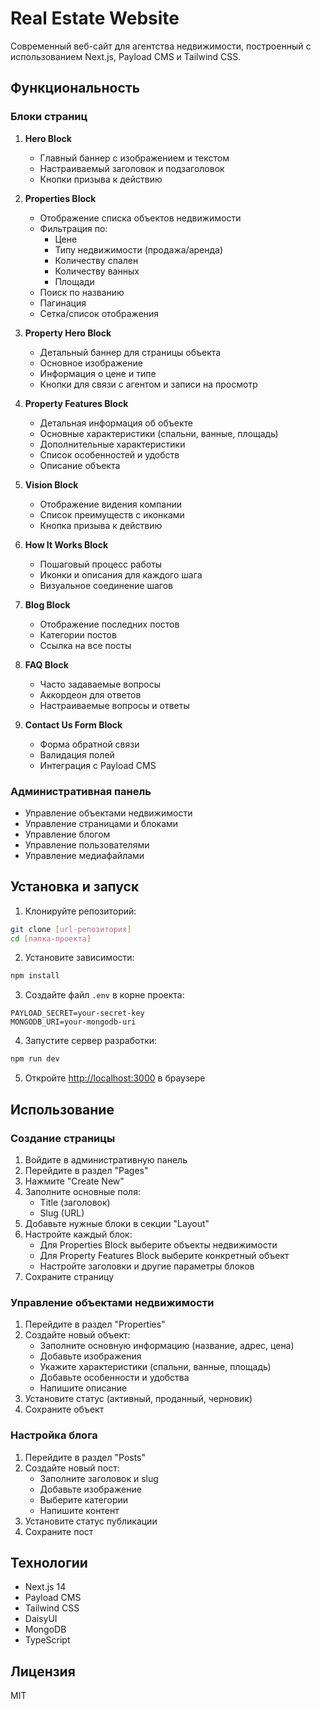# Real Estate Website

Современный веб-сайт для агентства недвижимости, построенный с использованием Next.js, Payload CMS и Tailwind CSS.

## Функциональность

### Блоки страниц

1. **Hero Block**
   - Главный баннер с изображением и текстом
   - Настраиваемый заголовок и подзаголовок
   - Кнопки призыва к действию

2. **Properties Block**
   - Отображение списка объектов недвижимости
   - Фильтрация по:
     - Цене
     - Типу недвижимости (продажа/аренда)
     - Количеству спален
     - Количеству ванных
     - Площади
   - Поиск по названию
   - Пагинация
   - Сетка/список отображения

3. **Property Hero Block**
   - Детальный баннер для страницы объекта
   - Основное изображение
   - Информация о цене и типе
   - Кнопки для связи с агентом и записи на просмотр

4. **Property Features Block**
   - Детальная информация об объекте
   - Основные характеристики (спальни, ванные, площадь)
   - Дополнительные характеристики
   - Список особенностей и удобств
   - Описание объекта

5. **Vision Block**
   - Отображение видения компании
   - Список преимуществ с иконками
   - Кнопка призыва к действию

6. **How It Works Block**
   - Пошаговый процесс работы
   - Иконки и описания для каждого шага
   - Визуальное соединение шагов

7. **Blog Block**
   - Отображение последних постов
   - Категории постов
   - Ссылка на все посты

8. **FAQ Block**
   - Часто задаваемые вопросы
   - Аккордеон для ответов
   - Настраиваемые вопросы и ответы

9. **Contact Us Form Block**
   - Форма обратной связи
   - Валидация полей
   - Интеграция с Payload CMS

### Административная панель

- Управление объектами недвижимости
- Управление страницами и блоками
- Управление блогом
- Управление пользователями
- Управление медиафайлами

## Установка и запуск

1. Клонируйте репозиторий:
```bash
git clone [url-репозитория]
cd [папка-проекта]
```

2. Установите зависимости:
```bash
npm install
```

3. Создайте файл `.env` в корне проекта:
```env
PAYLOAD_SECRET=your-secret-key
MONGODB_URI=your-mongodb-uri
```

4. Запустите сервер разработки:
```bash
npm run dev
```

5. Откройте [http://localhost:3000](http://localhost:3000) в браузере

## Использование

### Создание страницы

1. Войдите в административную панель
2. Перейдите в раздел "Pages"
3. Нажмите "Create New"
4. Заполните основные поля:
   - Title (заголовок)
   - Slug (URL)
5. Добавьте нужные блоки в секции "Layout"
6. Настройте каждый блок:
   - Для Properties Block выберите объекты недвижимости
   - Для Property Features Block выберите конкретный объект
   - Настройте заголовки и другие параметры блоков
7. Сохраните страницу

### Управление объектами недвижимости

1. Перейдите в раздел "Properties"
2. Создайте новый объект:
   - Заполните основную информацию (название, адрес, цена)
   - Добавьте изображения
   - Укажите характеристики (спальни, ванные, площадь)
   - Добавьте особенности и удобства
   - Напишите описание
3. Установите статус (активный, проданный, черновик)
4. Сохраните объект

### Настройка блога

1. Перейдите в раздел "Posts"
2. Создайте новый пост:
   - Заполните заголовок и slug
   - Добавьте изображение
   - Выберите категории
   - Напишите контент
3. Установите статус публикации
4. Сохраните пост

## Технологии

- Next.js 14
- Payload CMS
- Tailwind CSS
- DaisyUI
- MongoDB
- TypeScript

## Лицензия

MIT
